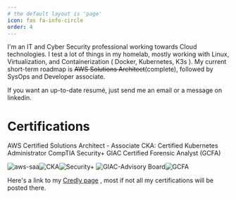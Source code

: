 ```yaml
---
# the default layout is 'page'
icon: fas fa-info-circle
order: 4
---
```


<!-- > Add Markdown syntax content to file `_tabs/about.md`{: .filepath } and it will show up on this page.
{: .prompt-tip } -->

I'm an IT and Cyber Security professional working towards Cloud technologies. I test a lot of things in my homelab, mostly working with Linux, Virtualization, and Containerization ( Docker, Kubernetes, K3s ). My current short-term roadmap is ~~AWS Solutions Architect~~(complete), followed by SysOps and Developer associate.

If you want an up-to-date resumé, just send me an email or a message on linkedin.

# Certifications
AWS Certified Solutions Architect - Associate
CKA: Certified Kubernetes Administrator
CompTIA Security+
GIAC Certified Forensic Analyst (GCFA)

![aws-saa](https://images.credly.com/size/110x110/images/0e284c3f-5164-4b21-8660-0d84737941bc/image.png)![CKA](https://images.credly.com/size/110x110/images/8b8ed108-e77d-4396-ac59-2504583b9d54/cka_from_cncfsite__281_29.png)![Security+](https://images.credly.com/size/110x110/images/74790a75-8451-400a-8536-92d792c5184a/CompTIA_Security_2Bce.png)
![GIAC-Advisory Board](https://images.credly.com/size/110x110/images/05e9f377-8b2a-40bb-9c1e-bb51695e9f91/giac_advisory_board-badge.png)![GCFA](https://images.credly.com/size/110x110/images/7148df07-dff6-44c7-a39e-1db1e295a138/Template_GCFA.png)

Here's a link to my [Credly page](https://www.credly.com/users/davaun-j-mcclellan/badges) , most if not all my certifications will be posted there.

